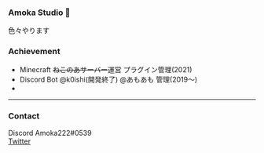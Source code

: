 ### Amoka Studio 👋
色々やります

### Achievement
* Minecraft ~~ねこのあサーバー~~運営 プラグイン管理(2021)
* Discord Bot @k0ishi(開発終了) @あもあも 管理(2019～)
* 
***


### Contact
Discord Amoka222#0539  
[Twitter](https://twitter.com/Amkvg)
